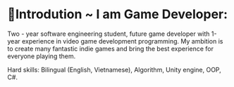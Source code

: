 # 💫Introdution ~ I am Game Developer:
Two - year software engineering student, future game developer with 1-year experience in video game development programming. My ambition is to create many fantastic indie games and bring the best experience for everyone playing them.

Hard skills: Bilingual (English, Vietnamese), Algorithm, Unity engine, OOP, C#.
